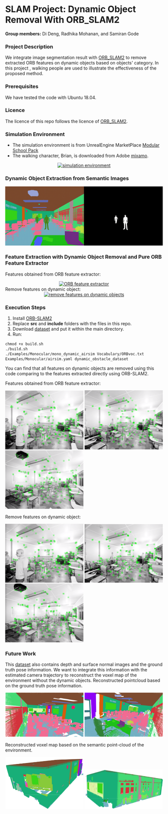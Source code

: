 # SLAM Project: Dynamic Object Removal With ORB_SLAM2
**Group members:** Di Deng, Radhika Mohanan, and Samiran Gode
### Project Description
We integrate image segmentation result with [ORB_SLAM2](https://github.com/raulmur/ORB_SLAM2) to remove extracted ORB
 features on dynamic objects based on objects' category. In this project
 , walking people are used to illustrate the effectiveness of the proposed
  method. 
### Prerequisites
We have tested the code with Ubuntu 18.04.
### Licence
The licence of this repo follows the licence of [ORB_SLAM2](https://github.com/raulmur/ORB_SLAM2).
### Simulation Environment
- The simulation environment is from UnrealEngine MarketPlace [Modular
 School Pack](https://www.unrealengine.com/marketplace/en-US/product/modular-school-pack)
- The walking character, Brian, is downloaded from Adobe [mixamo](https://www.mixamo.com/#/).
<div align="center">
    <a href="https://github.com/AndieDeng/dynamic_feature_removal_ORBSLAM2">
      <img src="videos/1dataset.gif" alt="simulation environment">
   </a>
</div>

### Dynamic Object Extraction from Semantic Images
<div align="center">
  <a href="https://github.com/AndieDeng/dynamic_feature_removal_ORBSLAM2">
    <img src="videos/2get_dynamic_obstacles.gif" alt="dynamic obstacle
     extraction">
  </a>
</div>

### Feature Extraction with Dynamic Object Removal and Pure ORB Feature Extractor
Features obtained from ORB feature extractor:
<div align="center">
  <a href="https://github.com/AndieDeng/dynamic_feature_removal_ORBSLAM2">
    <img src="videos/3orb_slam2_result.gif" alt="ORB feature extractor">
  </a>
</div>
Remove features on dynamic object:
<div align="center">
  <a href="https://github.com/AndieDeng/dynamic_feature_removal_ORBSLAM2">
    <img src="videos/4dynamic_feature_removal_result.gif" alt="remove
     features on dynamic objects">
  </a>
</div>



### Execution Steps
1. Install [ORB-SLAM2](https://github.com/raulmur/ORB_SLAM2)
2. Replace **src** and **include** folders with the files in this repo.
3. Download [dataset](https://drive.google.com/drive/u/0/my-drive) and put
 it within the main directory.
3. Run:
```
chmod +x build.sh
./build.sh
./Examples/Monocular/mono_dynamic_airsim Vocabulary/ORBvoc.txt Examples/Monocular/airsim.yaml dynamic_obstacle_dataset
```
You can find that all features on dynamic objects are removed using this code
 comparing to the features extracted directly using ORB-SLAM2.
 
 Features obtained from ORB feature extractor:
 <p align="left">
   <img src="images/2.png" width=250>
   <img src="images/4.png" width=250>
   <img src="images/6.png" width=250>
 </p>
 Remove features on dynamic object:
 <p align="left">
   <img src="images/1.png" width=250>
   <img src="images/3.png" width=250>
   <img src="images/5.png" width=250>
 </p>
 
### Future Work
This [dataset](https://drive.google.com/drive/u/0/my-drive) also contains
 depth and surface normal images and the ground truth pose information. We
  want to integrate this information with the estimated camera trajectory to
   reconstruct the voxel map of the
   environment without the dynamic objects.
     Reconstructed pointcloud based on the ground truth pose information.
     <p align="left">
       <img src="images/7.png" width=250>
       <img src="images/8.png" width=250>
     </p>
     Reconstructed voxel map based on the semantic point-cloud of the
      environment.
     <p align="left">
       <img src="images/9.png" width=250>
       <img src="images/10.png" width=250>
     </p>